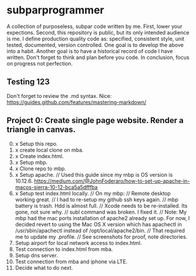 # subparprogrammer
A collection of purposeless, subpar code written by me.
First, lower your expections. 
Second, this repository is public, but its only intended audience is me.
I define production quality code as: specified, consistent style, unit tested, documented, version controlled.
One goal is to develop the above into a habit.
Another goal is to have a historical record of code I have written.
Don't forget to think and plan before you code.
In conclusion, focus on progress not perfection.

## Testing 123

Don't forget to review the .md syntax.
Nice: https://guides.github.com/features/mastering-markdown/

## Project 0: Create single page website. Render a triangle in canvas.

0. x Setup this repo.
1. x create local clone on mba.
2. x Create index.html.
3. x Setup mbp.
4. x Clone repo to mbp.
5. x Setup apache. // Used this guide since my mbp is OS version is 10.12.6. https://medium.com/@JohnFoderaro/how-to-set-up-apache-in-macos-sierra-10-12-bca5a5dfffba
6. x Setup test index.html locally.
// On my mbp:
// Remote desktop working great.
// I had to re-setup my github ssh keys again.
// mbp battery is trash. Hdd is almost full.
// Xcode needs to be re-installed. Its gone, not sure why.
// subl command was broken. I fixed it.
// Note: My mbp had the mac ports installation of apache2 already set up. For now, I decided revert to using the Mac OS X version which has apachectl in /usr/sbin/apachectl instead of /opt/local/apache2/bin.
// That required me to update my .profile.
// See screenshots for proof, note directories.
7. Setup airport for local network access to index.html.
8. Test connection to index.html from mba.
9. Setup dns server.
10. Test connection from mba and iphone via LTE.
11. Decide what to do next. 
